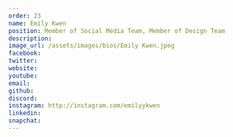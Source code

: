 ```yaml
---
order: 23
name: Emily Kwen
position: Member of Social Media Team, Member of Design Team
description: 
image_url: /assets/images/bios/Emily Kwen.jpeg
facebook: 
twitter: 
website: 
youtube: 
email: 
github: 
discord: 
instagram: http://instagram.com/emilyykwen
linkedin: 
snapchat: 
---
```


